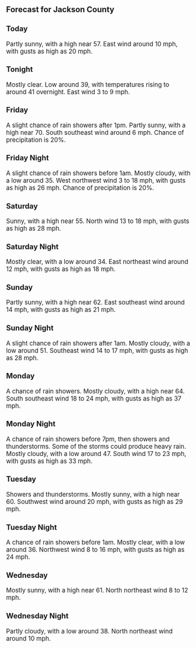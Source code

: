 <div>
   <h2>Forecast for Jackson County</h2>
   <p>
      <div style="font-size:120%">
         <h3>Today</h3>Partly sunny, with a high near 57. East wind around 10 mph, with gusts as high as 20 mph.<br></div>
   </p>
   <p>
      <div style="font-size:120%">
         <h3>Tonight</h3>Mostly clear. Low around 39, with temperatures rising to around 41 overnight. East wind 3 to 9 mph.<br></div>
   </p>
   <p>
      <div style="font-size:120%">
         <h3>Friday</h3>A slight chance of rain showers after 1pm. Partly sunny, with a high near 70. South southeast wind around 6 mph. Chance of
         precipitation is 20%.<br></div>
   </p>
   <p>
      <div style="font-size:120%">
         <h3>Friday Night</h3>A slight chance of rain showers before 1am. Mostly cloudy, with a low around 35. West northwest wind 3 to 18 mph, with gusts
         as high as 26 mph. Chance of precipitation is 20%.<br></div>
   </p>
   <p>
      <div style="font-size:120%">
         <h3>Saturday</h3>Sunny, with a high near 55. North wind 13 to 18 mph, with gusts as high as 28 mph.<br></div>
   </p>
   <p>
      <div style="font-size:120%">
         <h3>Saturday Night</h3>Mostly clear, with a low around 34. East northeast wind around 12 mph, with gusts as high as 18 mph.<br></div>
   </p>
   <p>
      <div style="font-size:120%">
         <h3>Sunday</h3>Partly sunny, with a high near 62. East southeast wind around 14 mph, with gusts as high as 21 mph.<br></div>
   </p>
   <p>
      <div style="font-size:120%">
         <h3>Sunday Night</h3>A slight chance of rain showers after 1am. Mostly cloudy, with a low around 51. Southeast wind 14 to 17 mph, with gusts as
         high as 28 mph.<br></div>
   </p>
   <p>
      <div style="font-size:120%">
         <h3>Monday</h3>A chance of rain showers. Mostly cloudy, with a high near 64. South southeast wind 18 to 24 mph, with gusts as high as 37
         mph.<br></div>
   </p>
   <p>
      <div style="font-size:120%">
         <h3>Monday Night</h3>A chance of rain showers before 7pm, then showers and thunderstorms. Some of the storms could produce heavy rain. Mostly cloudy,
         with a low around 47. South wind 17 to 23 mph, with gusts as high as 33 mph.<br></div>
   </p>
   <p>
      <div style="font-size:120%">
         <h3>Tuesday</h3>Showers and thunderstorms. Mostly sunny, with a high near 60. Southwest wind around 20 mph, with gusts as high as 29 mph.<br></div>
   </p>
   <p>
      <div style="font-size:120%">
         <h3>Tuesday Night</h3>A chance of rain showers before 1am. Mostly clear, with a low around 36. Northwest wind 8 to 16 mph, with gusts as high as
         24 mph.<br></div>
   </p>
   <p>
      <div style="font-size:120%">
         <h3>Wednesday</h3>Mostly sunny, with a high near 61. North northeast wind 8 to 12 mph.<br></div>
   </p>
   <p>
      <div style="font-size:120%">
         <h3>Wednesday Night</h3>Partly cloudy, with a low around 38. North northeast wind around 10 mph.<br></div>
   </p>
</div>